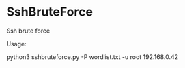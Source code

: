 # SshBruteForce
Ssh brute force 

Usage:

python3 sshbruteforce.py -P wordlist.txt -u root 192.168.0.42


